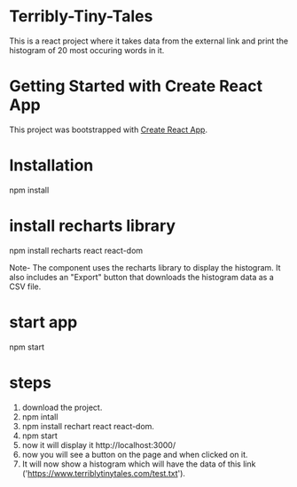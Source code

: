 # Terribly-Tiny-Tales
This is a react project where it takes data from the external link and print the histogram of 20 most occuring words in it.

# Getting Started with Create React App

This project was bootstrapped with [Create React App](https://github.com/facebook/create-react-app).

# Installation 
npm install 

# install recharts library
npm install recharts react react-dom

Note- The component uses the recharts library to display the histogram. It also includes an "Export" button that downloads the histogram data as a CSV file.

# start app
npm start


# steps 
1. download the project.
2. npm intall
3. npm install rechart react react-dom.
4. npm start
5. now it will display it http://localhost:3000/ 
6. now you will see a button on the page and when clicked on it.
7. It will now show a histogram which will have the data of this link ('https://www.terriblytinytales.com/test.txt').


